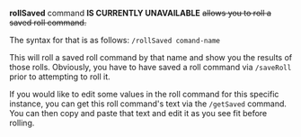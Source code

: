 **rollSaved** command **IS CURRENTLY UNAVAILABLE** ~~allows you to roll a saved roll command.~~

The syntax for that is as follows:
```/rollSaved comand-name```

This will roll a saved roll command by that name and show you the results of those rolls. Obviously,
you have to have saved a roll command via `/saveRoll` prior to attempting to roll it.

If you would like to edit some values in the roll command for this specific instance, you can get
this roll command's text via the `/getSaved` command. You can then copy and paste that text and
edit it as you see fit before rolling.